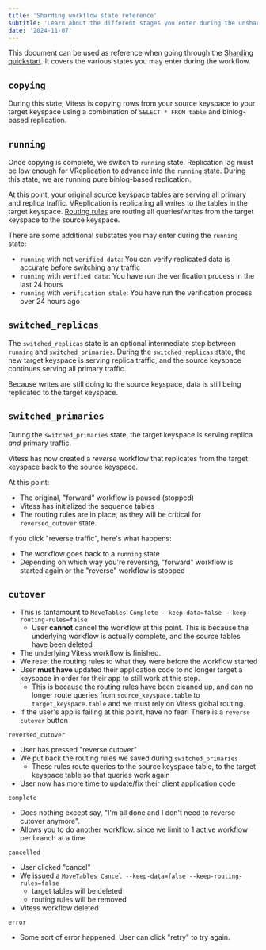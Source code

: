 ```yaml
---
title: 'Sharding workflow state reference'
subtitle: 'Learn about the different stages you enter during the unsharded to sharded keyspace workflow.'
date: '2024-11-07'
---
```


This document can be used as reference when going through the [Sharding quickstart](/docs/sharding/sharding-quickstart). It covers the various states you may enter during the workflow.

## `copying`

During this state, Vitess is copying rows from your source keyspace to your target keyspace using a combination of `SELECT * FROM table` and binlog-based replication.

## `running`

Once copying is complete, we switch to `running` state. Replication lag must be low enough for VReplication to advance into the `running` state. During this state, we are running pure binlog-based replication.

At this point, your original source keyspace tables are serving all primary and replica traffic. VReplication is replicating all writes to the tables in the target keyspace. [Routing rules](/docs/sharding/routing-rules) are routing all queries/writes from the target keyspace to the source keyspace.

There are some additional substates you may enter during the `running` state:

- `running` with not `verified data`: You can verify replicated data is accurate before switching any traffic
- `running` with `verified data`: You have run the verification process in the last 24 hours
- `running` with `verification stale`: You have run the verification process over 24 hours ago

## `switched_replicas`

The `switched_replicas` state is an optional intermediate step between `running` and `switched_primaries`. During the `switched_replicas` state, the new target keyspace is serving replica traffic, and the source keyspace continues serving all primary traffic.

Because writes are still doing to the source keyspace, data is still being replicated to the target keyspace.

## `switched_primaries`

During the `switched_primaries` state, the target keyspace is serving replica _and_ primary traffic.

Vitess has now created a _reverse_ workflow that replicates from the target keyspace back to the source keyspace.

At this point:

- The original, "forward" workflow is paused (stopped)
- Vitess has initialized the sequence tables
- The routing rules are in place, as they will be critical for `reversed_cutover` state.

If you click "reverse traffic", here's what happens:

- The workflow goes back to a `running` state
- Depending on which way you're reversing, "forward" workflow is started again or the "reverse" workflow is stopped

## `cutover`

- This is tantamount to `MoveTables Complete --keep-data=false --keep-routing-rules=false`
  - User **cannot** cancel the workflow at this point. This is because the underlying workflow is actually complete, and the source tables have been deleted
- The underlying Vitess workflow is finished.
- We reset the routing rules to what they were before the workflow started
- User **must have** updated their application code to no longer target a keyspace in order for their app to still work at this step.
  - This is because the routing rules have been cleaned up, and can no longer route queries from `source_keyspace.table` to `target_keyspace.table` and we must rely on Vitess global routing.
- If the user's app is failing at this point, have no fear! There is a `reverse cutover` button

`reversed_cutover`

- User has pressed "reverse cutover"
- We put back the routing rules we saved during `switched_primaries`
  - These rules route queries to the source keyspace table, to the target keyspace table so that queries work again
- User now has more time to update/fix their client application code

`complete`

- Does nothing except say, "I'm all done and I don't need to reverse cutover anymore".
- Allows you to do another workflow. since we limit to 1 active workflow per branch at a time

`cancelled`

- User clicked "cancel"
- We issued a `MoveTables Cancel --keep-data=false --keep-routing-rules=false`
  - target tables will be deleted
  - routing rules will be removed
- Vitess workflow deleted

`error`

- Some sort of error happened. User can click "retry" to try again.
